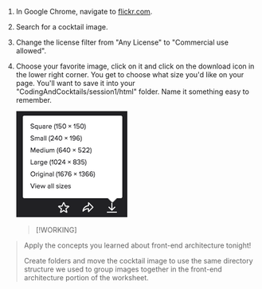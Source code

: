 
1. In Google Chrome, navigate to [flickr.com](http://flickr.com).

2. Search for a cocktail image.

3. Change the license filter from "Any License" to "Commercial use allowed".

4. Choose your favorite image, click on it and click on the download icon in the lower right corner. You get to choose what size you'd like on your page. You'll want to save it into your "CodingAndCocktails/session1/html" folder.  Name it something easy to remember.

    ![](images/download.png)

    >[!WORKING]
>Apply the concepts you learned about front-end architecture tonight! 
>
>Create folders and move the cocktail image to use the same directory structure we used to group images together in the front-end architecture portion of the worksheet. 
